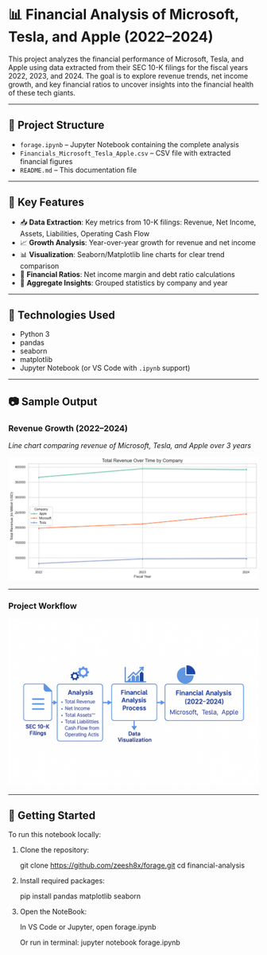# 📊 Financial Analysis of Microsoft, Tesla, and Apple (2022–2024)

This project analyzes the financial performance of Microsoft, Tesla, and Apple using data extracted from their SEC 10-K filings for the fiscal years 2022, 2023, and 2024. The goal is to explore revenue trends, net income growth, and key financial ratios to uncover insights into the financial health of these tech giants.

---

## 📁 Project Structure

- `forage.ipynb` – Jupyter Notebook containing the complete analysis
- `Financials_Microsoft_Tesla_Apple.csv` – CSV file with extracted financial figures
- `README.md` – This documentation file

---

## 🧠 Key Features

- 📥 **Data Extraction**: Key metrics from 10-K filings: Revenue, Net Income, Assets, Liabilities, Operating Cash Flow
- 📈 **Growth Analysis**: Year-over-year growth for revenue and net income
- 📊 **Visualization**: Seaborn/Matplotlib line charts for clear trend comparison
- 📐 **Financial Ratios**: Net income margin and debt ratio calculations
- 🧮 **Aggregate Insights**: Grouped statistics by company and year

---

## 🔧 Technologies Used

- Python 3
- pandas
- seaborn
- matplotlib
- Jupyter Notebook (or VS Code with `.ipynb` support)

---

## 📷 Sample Output

### Revenue Growth (2022–2024)
*Line chart comparing revenue of Microsoft, Tesla, and Apple over 3 years*

 
 ![Sample Chart](sample_chart.png)    


---
### Project Workflow 

 
 ![Work Flow](Project_workflow.png)    

---

## 🚀 Getting Started

To run this notebook locally:

1. Clone the repository:

   git clone https://github.com/zeesh8x/forage.git
   cd financial-analysis
   
2. Install required packages:

   pip install pandas matplotlib seaborn

3. Open the NoteBook:

   In VS Code or Jupyter, open forage.ipynb

   Or run in terminal: jupyter notebook forage.ipynb 
